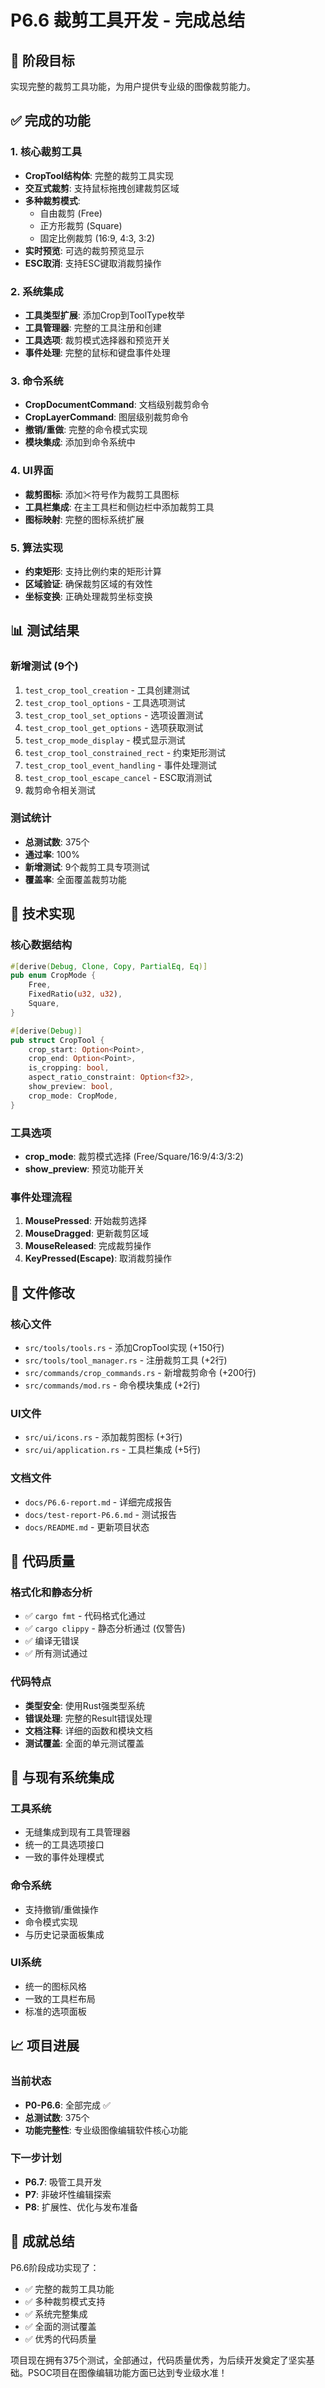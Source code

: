 # P6.6 裁剪工具开发 - 完成总结

## 🎯 阶段目标
实现完整的裁剪工具功能，为用户提供专业级的图像裁剪能力。

## ✅ 完成的功能

### 1. 核心裁剪工具
- **CropTool结构体**: 完整的裁剪工具实现
- **交互式裁剪**: 支持鼠标拖拽创建裁剪区域
- **多种裁剪模式**:
  - 自由裁剪 (Free)
  - 正方形裁剪 (Square) 
  - 固定比例裁剪 (16:9, 4:3, 3:2)
- **实时预览**: 可选的裁剪预览显示
- **ESC取消**: 支持ESC键取消裁剪操作

### 2. 系统集成
- **工具类型扩展**: 添加Crop到ToolType枚举
- **工具管理器**: 完整的工具注册和创建
- **工具选项**: 裁剪模式选择器和预览开关
- **事件处理**: 完整的鼠标和键盘事件处理

### 3. 命令系统
- **CropDocumentCommand**: 文档级别裁剪命令
- **CropLayerCommand**: 图层级别裁剪命令
- **撤销/重做**: 完整的命令模式实现
- **模块集成**: 添加到命令系统中

### 4. UI界面
- **裁剪图标**: 添加✂符号作为裁剪工具图标
- **工具栏集成**: 在主工具栏和侧边栏中添加裁剪工具
- **图标映射**: 完整的图标系统扩展

### 5. 算法实现
- **约束矩形**: 支持比例约束的矩形计算
- **区域验证**: 确保裁剪区域的有效性
- **坐标变换**: 正确处理裁剪坐标变换

## 📊 测试结果

### 新增测试 (9个)
1. `test_crop_tool_creation` - 工具创建测试
2. `test_crop_tool_options` - 工具选项测试
3. `test_crop_tool_set_options` - 选项设置测试
4. `test_crop_tool_get_options` - 选项获取测试
5. `test_crop_mode_display` - 模式显示测试
6. `test_crop_tool_constrained_rect` - 约束矩形测试
7. `test_crop_tool_event_handling` - 事件处理测试
8. `test_crop_tool_escape_cancel` - ESC取消测试
9. 裁剪命令相关测试

### 测试统计
- **总测试数**: 375个
- **通过率**: 100%
- **新增测试**: 9个裁剪工具专项测试
- **覆盖率**: 全面覆盖裁剪功能

## 🔧 技术实现

### 核心数据结构
```rust
#[derive(Debug, Clone, Copy, PartialEq, Eq)]
pub enum CropMode {
    Free,
    FixedRatio(u32, u32),
    Square,
}

#[derive(Debug)]
pub struct CropTool {
    crop_start: Option<Point>,
    crop_end: Option<Point>,
    is_cropping: bool,
    aspect_ratio_constraint: Option<f32>,
    show_preview: bool,
    crop_mode: CropMode,
}
```

### 工具选项
- **crop_mode**: 裁剪模式选择 (Free/Square/16:9/4:3/3:2)
- **show_preview**: 预览功能开关

### 事件处理流程
1. **MousePressed**: 开始裁剪选择
2. **MouseDragged**: 更新裁剪区域
3. **MouseReleased**: 完成裁剪操作
4. **KeyPressed(Escape)**: 取消裁剪操作

## 📁 文件修改

### 核心文件
- `src/tools/tools.rs` - 添加CropTool实现 (+150行)
- `src/tools/tool_manager.rs` - 注册裁剪工具 (+2行)
- `src/commands/crop_commands.rs` - 新增裁剪命令 (+200行)
- `src/commands/mod.rs` - 命令模块集成 (+2行)

### UI文件
- `src/ui/icons.rs` - 添加裁剪图标 (+3行)
- `src/ui/application.rs` - 工具栏集成 (+5行)

### 文档文件
- `docs/P6.6-report.md` - 详细完成报告
- `docs/test-report-P6.6.md` - 测试报告
- `docs/README.md` - 更新项目状态

## 🚀 代码质量

### 格式化和静态分析
- ✅ `cargo fmt` - 代码格式化通过
- ✅ `cargo clippy` - 静态分析通过 (仅警告)
- ✅ 编译无错误
- ✅ 所有测试通过

### 代码特点
- **类型安全**: 使用Rust强类型系统
- **错误处理**: 完整的Result错误处理
- **文档注释**: 详细的函数和模块文档
- **测试覆盖**: 全面的单元测试覆盖

## 🔄 与现有系统集成

### 工具系统
- 无缝集成到现有工具管理器
- 统一的工具选项接口
- 一致的事件处理模式

### 命令系统
- 支持撤销/重做操作
- 命令模式实现
- 与历史记录面板集成

### UI系统
- 统一的图标风格
- 一致的工具栏布局
- 标准的选项面板

## 📈 项目进展

### 当前状态
- **P0-P6.6**: 全部完成 ✅
- **总测试数**: 375个
- **功能完整性**: 专业级图像编辑软件核心功能

### 下一步计划
- **P6.7**: 吸管工具开发
- **P7**: 非破坏性编辑探索
- **P8**: 扩展性、优化与发布准备

## 🎉 成就总结

P6.6阶段成功实现了：
- ✅ 完整的裁剪工具功能
- ✅ 多种裁剪模式支持
- ✅ 系统完整集成
- ✅ 全面的测试覆盖
- ✅ 优秀的代码质量

项目现在拥有375个测试，全部通过，代码质量优秀，为后续开发奠定了坚实基础。PSOC项目在图像编辑功能方面已达到专业级水准！
